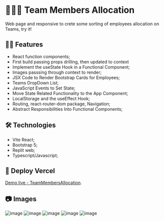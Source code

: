 # 👨🏼‍🏫 Team Members Allocation
Web page and responsive to crete some sorting of employees allocation on Teams, try it! 

## 👨‍💻 Features
- React function components;
- First build passing props drilling, then updated to context 
- Implement the useState Hook in a Functional Component; 
- Images passsing through context to render; 
- JSX Code to Render Bootstrap Cards for Employees; 
- Teams DropDown List; 
- JavaScript Events to Set State; 
- Move State Related Functionality to the App Component;
- LocalStorage and the useEffect Hook;
- Routing, react-router-dom package, Navigation; 
- Abstract Responsibilities Into Functional Components; 

## 🛠 Technologies
- Vite React;
- Bootstrap 5; 
- Replit web; 
- Typescript/Javascript; 

## 🔗 Deploy Vercel

[Demo live - TeamMembersAllocation](http://team-members-allocation.vercel.app/).

## 📷 Images
![image](https://user-images.githubusercontent.com/104602579/190873118-17ea4118-2963-4cb4-a7b2-17a18f1d3d3c.png)
![image](https://user-images.githubusercontent.com/104602579/190873123-0c455bc7-e2b6-49b1-bc61-69c511549a46.png)
![image](https://user-images.githubusercontent.com/104602579/190873112-82500114-37b2-4de1-a1e3-1c8c62dc4076.png)
![image](https://user-images.githubusercontent.com/104602579/190873141-3b72b290-589e-4efd-bc42-9d667abe5631.png)
![image](https://user-images.githubusercontent.com/104602579/190873147-387deae9-2012-4041-9e10-f99afb819d35.png)


